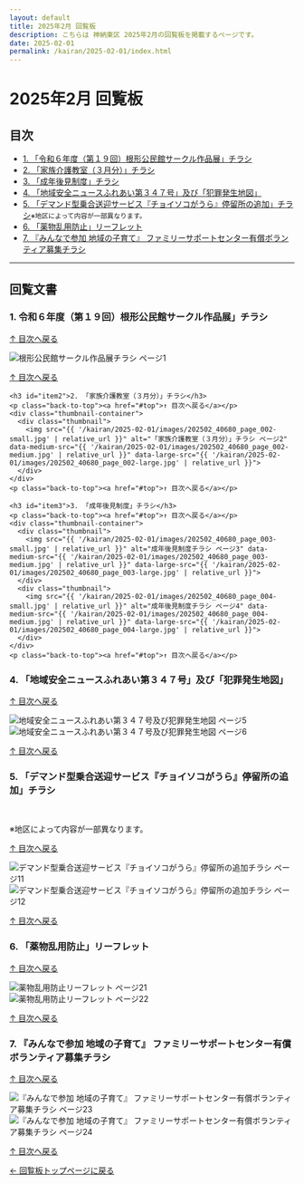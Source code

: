 ```yaml
---
layout: default
title: 2025年2月 回覧板
description: こちらは 神納東区 2025年2月の回覧板を掲載するページです。
date: 2025-02-01
permalink: /kairan/2025-02-01/index.html
---
```

 <main>
   <h1>2025年2月 回覧板</h1>
   <a id="top"></a>
  <h2>目次</h2>					
    <ul>
    <li><a href="#item1">1. 「令和６年度（第１９回）根形公民館サークル作品展」チラシ</a></li>
    <li><a href="#item2">2. 「家族介護教室（３月分）」チラシ</a></li>
    <li><a href="#item3">3. 「成年後見制度」チラシ</a></li>
    <li><a href="#item4">4. 「地域安全ニュースふれあい第３４７号」及び「犯罪発生地図」</a></li>
    <li><a href="#item5">5. 「デマンド型乗合送迎サービス『チョイソコがうら』停留所の追加」チラシ</a><small>※地区によって内容が一部異なります。</small></li>
    <li><a href="#item6">6. 「薬物乱用防止」リーフレット</a></li>
    <li><a href="#item7">7. 『みんなで参加 地域の子育て』 ファミリーサポートセンター有償ボランティア募集チラシ</a></li>
    </ul>					
    <hr>
    <h2>回覧文書</h2>
    <h3 id="item1">1. 令和６年度（第１９回）根形公民館サークル作品展」チラシ</h3>
    <p class="back-to-top"><a href="#top">↑ 目次へ戻る</a></p>
    <div class="thumbnail-container">
      <div class="thumbnail">
        <img src="{{ '/kairan/2025-02-01/images/202502_40680_page_001-small.jpg' | relative_url }}" alt="根形公民館サークル作品展チラシ ページ1" data-medium-src="{{ '/kairan/2025-02-01/images/202502_40680_page_001-medium.jpg' | relative_url }}" data-large-src="{{ '/kairan/2025-02-01/images/202502_40680_page_001-large.jpg' | relative_url }}">
      </div>
    </div>
    <p class="back-to-top"><a href="#top">↑ 目次へ戻る</a></p>

    <h3 id="item2">2. 「家族介護教室（３月分）」チラシ</h3>
    <p class="back-to-top"><a href="#top">↑ 目次へ戻る</a></p>
    <div class="thumbnail-container">
      <div class="thumbnail">
        <img src="{{ '/kairan/2025-02-01/images/202502_40680_page_002-small.jpg' | relative_url }}" alt="「家族介護教室（３月分）」チラシ ページ2" data-medium-src="{{ '/kairan/2025-02-01/images/202502_40680_page_002-medium.jpg' | relative_url }}" data-large-src="{{ '/kairan/2025-02-01/images/202502_40680_page_002-large.jpg' | relative_url }}">
      </div>
    </div>
    <p class="back-to-top"><a href="#top">↑ 目次へ戻る</a></p>

    <h3 id="item3">3. 「成年後見制度」チラシ</h3>
    <p class="back-to-top"><a href="#top">↑ 目次へ戻る</a></p>
    <div class="thumbnail-container">
      <div class="thumbnail">
        <img src="{{ '/kairan/2025-02-01/images/202502_40680_page_003-small.jpg' | relative_url }}" alt="成年後見制度チラシ ページ3" data-medium-src="{{ '/kairan/2025-02-01/images/202502_40680_page_003-medium.jpg' | relative_url }}" data-large-src="{{ '/kairan/2025-02-01/images/202502_40680_page_003-large.jpg' | relative_url }}">
      </div>
      <div class="thumbnail">
        <img src="{{ '/kairan/2025-02-01/images/202502_40680_page_004-small.jpg' | relative_url }}" alt="成年後見制度チラシ ページ4" data-medium-src="{{ '/kairan/2025-02-01/images/202502_40680_page_004-medium.jpg' | relative_url }}" data-large-src="{{ '/kairan/2025-02-01/images/202502_40680_page_004-large.jpg' | relative_url }}">
      </div>
    </div>
    <p class="back-to-top"><a href="#top">↑ 目次へ戻る</a></p>

<h3 id="item4">4. 「地域安全ニュースふれあい第３４７号」及び「犯罪発生地図」</h3>
<p class="back-to-top"><a href="#top">↑ 目次へ戻る</a></p>
<div class="thumbnail-container">
  <div class="thumbnail">
    <img src="{{ '/kairan/2025-02-01/images/202502_40680_page_005-small.jpg' | relative_url }}" alt="地域安全ニュースふれあい第３４７号及び犯罪発生地図 ページ5" data-medium-src="{{ '/kairan/2025-02-01/images/202502_40680_page_005-medium.jpg' | relative_url }}" data-large-src="{{ '/kairan/2025-02-01/images/202502_40680_page_005-large.jpg' | relative_url }}">
  </div>
  <div class="thumbnail">
    <img src="{{ '/kairan/2025-02-01/images/202502_40680_page_006-small.jpg' | relative_url }}" alt="地域安全ニュースふれあい第３４７号及び犯罪発生地図 ページ6" data-medium-src="{{ '/kairan/2025-02-01/images/202502_40680_page_006-medium.jpg' | relative_url }}" data-large-src="{{ '/kairan/2025-02-01/images/202502_40680_page_006-large.jpg' | relative_url }}">
  </div>
</div>
<p class="back-to-top"><a href="#top">↑ 目次へ戻る</a></p>

<h3 id="item5">5. 「デマンド型乗合送迎サービス『チョイソコがうら』停留所の追加」チラシ</h3>
<br><p>※地区によって内容が一部異なります。</p>
<p class="back-to-top"><a href="#top">↑ 目次へ戻る</a></p>
<div class="thumbnail-container">
  <div class="thumbnail">
    <img src="{{ '/kairan/2025-02-01/images/202502_40680_page_011-small.jpg' | relative_url }}" alt="デマンド型乗合送迎サービス『チョイソコがうら』停留所の追加チラシ ページ11" data-medium-src="{{ '/kairan/2025-02-01/images/202502_40680_page_011-medium.jpg' | relative_url }}" data-large-src="{{ '/kairan/2025-02-01/images/202502_40680_page_011-large.jpg' | relative_url }}">
  </div>
  <div class="thumbnail">
    <img src="{{ '/kairan/2025-02-01/images/202502_40680_page_012-small.jpg' | relative_url }}" alt="デマンド型乗合送迎サービス『チョイソコがうら』停留所の追加チラシ ページ12" data-medium-src="{{ '/kairan/2025-02-01/images/202502_40680_page_012-medium.jpg' | relative_url }}" data-large-src="{{ '/kairan/2025-02-01/images/202502_40680_page_012-large.jpg' | relative_url }}">
  </div>
</div>
<p class="back-to-top"><a href="#top">↑ 目次へ戻る</a></p>

<h3 id="item6">6. 「薬物乱用防止」リーフレット</h3>
<p class="back-to-top"><a href="#top">↑ 目次へ戻る</a></p>
<div class="thumbnail-container">
  <div class="thumbnail">
    <img src="{{ '/kairan/2025-02-01/images/202502_40680_page_021-small.jpg' | relative_url }}" alt="薬物乱用防止リーフレット ページ21" data-medium-src="{{ '/kairan/2025-02-01/images/202502_40680_page_021-medium.jpg' | relative_url }}" data-large-src="{{ '/kairan/2025-02-01/images/202502_40680_page_021-large.jpg' | relative_url }}">
  </div>
  <div class="thumbnail">
    <img src="{{ '/kairan/2025-02-01/images/202502_40680_page_022-small.jpg' | relative_url }}" alt="薬物乱用防止リーフレット ページ22" data-medium-src="{{ '/kairan/2025-02-01/images/202502_40680_page_022-medium.jpg' | relative_url }}" data-large-src="{{ '/kairan/2025-02-01/images/202502_40680_page_022-large.jpg' | relative_url }}">
  </div>
</div>
<p class="back-to-top"><a href="#top">↑ 目次へ戻る</a></p>

<h3 id="item7">7. 『みんなで参加 地域の子育て』 ファミリーサポートセンター有償ボランティア募集チラシ</h3>
<p class="back-to-top"><a href="#top">↑ 目次へ戻る</a></p>
<div class="thumbnail-container">
  <div class="thumbnail">
    <img src="{{ '/kairan/2025-02-01/images/202502_40680_page_023-small.jpg' | relative_url }}" alt="『みんなで参加 地域の子育て』 ファミリーサポートセンター有償ボランティア募集チラシ ページ23" data-medium-src="{{ '/kairan/2025-02-01/images/202502_40680_page_023-medium.jpg' | relative_url }}" data-large-src="{{ '/kairan/2025-02-01/images/202502_40680_page_023-large.jpg' | relative_url }}">
  </div>
  <div class="thumbnail">
    <img src="{{ '/kairan/2025-02-01/images/202502_40680_page_024-small.jpg' | relative_url }}" alt="『みんなで参加 地域の子育て』 ファミリーサポートセンター有償ボランティア募集チラシ ページ24" data-medium-src="{{ '/kairan/2025-02-01/images/202502_40680_page_024-medium.jpg' | relative_url }}" data-large-src="{{ '/kairan/2025-02-01/images/202502_40680_page_024-large.jpg' | relative_url }}">
  </div>
</div>
<p class="back-to-top"><a href="#top">↑ 目次へ戻る</a></p>
    <p><a href="{{ '/kairan/index.html' | relative_url }}">← 回覧板トップページに戻る</a></p>
  </main>